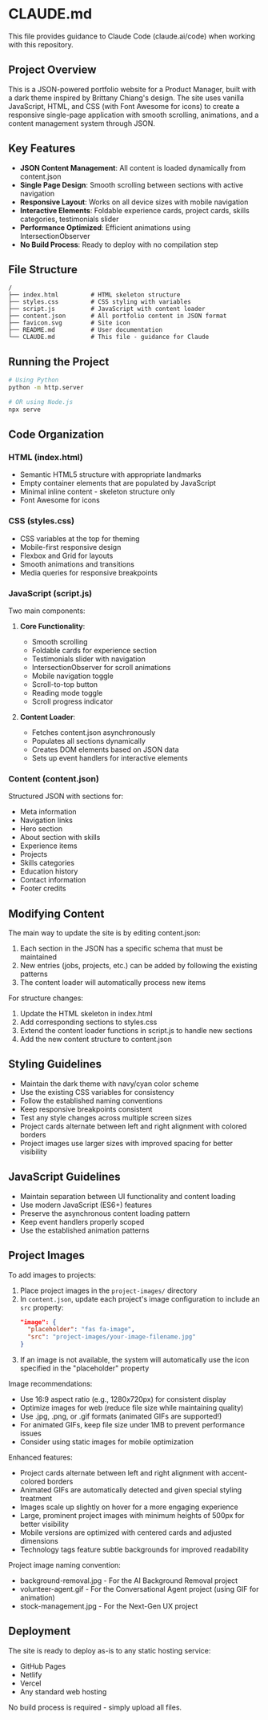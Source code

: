 # CLAUDE.md

This file provides guidance to Claude Code (claude.ai/code) when working with this repository.

## Project Overview

This is a JSON-powered portfolio website for a Product Manager, built with a dark theme inspired by Brittany Chiang's design. The site uses vanilla JavaScript, HTML, and CSS (with Font Awesome for icons) to create a responsive single-page application with smooth scrolling, animations, and a content management system through JSON.

## Key Features

- **JSON Content Management**: All content is loaded dynamically from content.json
- **Single Page Design**: Smooth scrolling between sections with active navigation
- **Responsive Layout**: Works on all device sizes with mobile navigation
- **Interactive Elements**: Foldable experience cards, project cards, skills categories, testimonials slider
- **Performance Optimized**: Efficient animations using IntersectionObserver
- **No Build Process**: Ready to deploy with no compilation step

## File Structure

```
/
├── index.html         # HTML skeleton structure
├── styles.css         # CSS styling with variables
├── script.js          # JavaScript with content loader
├── content.json       # All portfolio content in JSON format
├── favicon.svg        # Site icon
├── README.md          # User documentation
└── CLAUDE.md          # This file - guidance for Claude
```

## Running the Project

```bash
# Using Python
python -m http.server

# OR using Node.js
npx serve
```

## Code Organization

### HTML (index.html)
- Semantic HTML5 structure with appropriate landmarks
- Empty container elements that are populated by JavaScript
- Minimal inline content - skeleton structure only
- Font Awesome for icons

### CSS (styles.css)
- CSS variables at the top for theming
- Mobile-first responsive design
- Flexbox and Grid for layouts
- Smooth animations and transitions
- Media queries for responsive breakpoints

### JavaScript (script.js)
Two main components:
1. **Core Functionality**:
   - Smooth scrolling
   - Foldable cards for experience section
   - Testimonials slider with navigation
   - IntersectionObserver for scroll animations
   - Mobile navigation toggle
   - Scroll-to-top button
   - Reading mode toggle
   - Scroll progress indicator

2. **Content Loader**:
   - Fetches content.json asynchronously
   - Populates all sections dynamically
   - Creates DOM elements based on JSON data
   - Sets up event handlers for interactive elements

### Content (content.json)
Structured JSON with sections for:
- Meta information
- Navigation links
- Hero section
- About section with skills
- Experience items
- Projects
- Skills categories
- Education history
- Contact information
- Footer credits

## Modifying Content

The main way to update the site is by editing content.json:

1. Each section in the JSON has a specific schema that must be maintained
2. New entries (jobs, projects, etc.) can be added by following the existing patterns
3. The content loader will automatically process new items

For structure changes:
1. Update the HTML skeleton in index.html
2. Add corresponding sections to styles.css
3. Extend the content loader functions in script.js to handle new sections
4. Add the new content structure to content.json

## Styling Guidelines

- Maintain the dark theme with navy/cyan color scheme
- Use the existing CSS variables for consistency
- Follow the established naming conventions
- Keep responsive breakpoints consistent
- Test any style changes across multiple screen sizes
- Project cards alternate between left and right alignment with colored borders
- Project images use larger sizes with improved spacing for better visibility

## JavaScript Guidelines

- Maintain separation between UI functionality and content loading
- Use modern JavaScript (ES6+) features
- Preserve the asynchronous content loading pattern
- Keep event handlers properly scoped
- Use the established animation patterns

## Project Images

To add images to projects:

1. Place project images in the `project-images/` directory
2. In `content.json`, update each project's image configuration to include an `src` property:
   ```json
   "image": {
     "placeholder": "fas fa-image",
     "src": "project-images/your-image-filename.jpg"
   }
   ```
3. If an image is not available, the system will automatically use the icon specified in the "placeholder" property

Image recommendations:
- Use 16:9 aspect ratio (e.g., 1280x720px) for consistent display
- Optimize images for web (reduce file size while maintaining quality)
- Use .jpg, .png, or .gif formats (animated GIFs are supported!)
- For animated GIFs, keep file size under 1MB to prevent performance issues
- Consider using static images for mobile optimization

Enhanced features:
- Project cards alternate between left and right alignment with accent-colored borders
- Animated GIFs are automatically detected and given special styling treatment
- Images scale up slightly on hover for a more engaging experience
- Large, prominent project images with minimum heights of 500px for better visibility
- Mobile versions are optimized with centered cards and adjusted dimensions
- Technology tags feature subtle backgrounds for improved readability

Project image naming convention:
- background-removal.jpg - For the AI Background Removal project
- volunteer-agent.gif - For the Conversational Agent project (using GIF for animation)
- stock-management.jpg - For the Next-Gen UX project

## Deployment

The site is ready to deploy as-is to any static hosting service:
- GitHub Pages
- Netlify
- Vercel
- Any standard web hosting

No build process is required - simply upload all files.